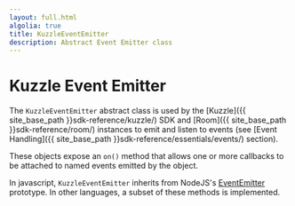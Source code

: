```yaml
---
layout: full.html
algolia: true
title: KuzzleEventEmitter
description: Abstract Event Emitter class
---
```


# Kuzzle Event Emitter

The `KuzzleEventEmitter` abstract class is used by the [Kuzzle]({{ site_base_path }}sdk-reference/kuzzle/) SDK and [Room]({{ site_base_path }}sdk-reference/room/) instances to emit and listen to events (see [Event Handling]({{ site_base_path }}sdk-reference/essentials/events/) section).

These objects expose an `on()` method that allows one or more callbacks to be attached to named events emitted by the object.

In javascript, `KuzzleEventEmitter` inherits from NodeJS's [EventEmitter](https://nodejs.org/api/events.html) prototype.
In other languages, a subset of these methods is implemented.

